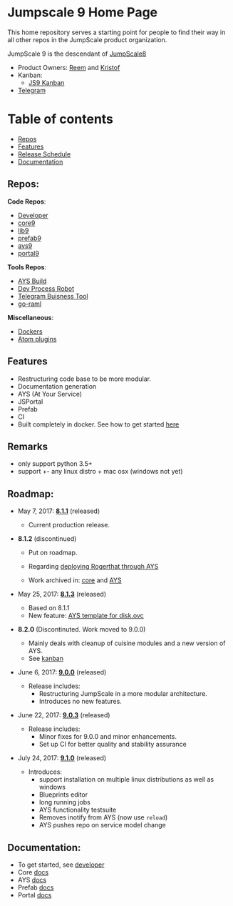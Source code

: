 # Jumpscale 9 Home Page

This home repository serves a starting point for people to find their way in all other repos in the JumpScale product organization.

JumpScale 9 is the descendant of [JumpScale8](JS8.md)

- Product Owners: [Reem](https://github.com/rkhamis) and [Kristof](https://github.com/despiegk)
- Kanban:
  - [JS9 Kanban](https://waffle.io/Jumpscale/home?source=Jumpscale%2Fays9,Jumpscale%2Fcore9,Jumpscale%2Fdeveloper,Jumpscale%2Flib9,Jumpscale%2Fportal9,Jumpscale%2Fprefab9)
- [Telegram](https://telegram.me/joinchat/Bb0WhAmxj5ZMhK2MZ7m2OQ)

# Table of contents
 - [Repos](#repos)
 - [Features](#features)
 - [Release Schedule](#roadmap)
 - [Documentation](#documentation)


## Repos:
**Code Repos**:
  - [Developer](https://github.com/Jumpscale/developer)
  - [core9](https://github.com/Jumpscale/core9)
  - [lib9](https://github.com/Jumpscale/lib9)
  - [prefab9](https://github.com/Jumpscale/prefab9)
  - [ays9](https://github.com/Jumpscale/ays9)
  - [portal9](https://github.com/Jumpscale/portal9)

**Tools Repos**:
- [AYS Build](https://github.com/Jumpscale/ays_build)
- [Dev Process Robot](https://github.com/Jumpscale/ays_gig_github_dev_process)
- [Telegram Buisness Tool](https://github.com/Jumpscale/telegram_biztool)
- [go-raml](https://github.com/Jumpscale/go-raml)

**Miscellaneous**:
- [Dockers](https://github.com/Jumpscale/dockers)
- [Atom plugins](https://github.com/Jumpscale/atom_plugins)


## Features
- Restructuring code base to be more modular.
- Documentation generation
- AYS (At Your Service)
- JSPortal
- Prefab
- CI
- Built completely in docker. See how to get started [here](https://github.com/Jumpscale/developer)

## Remarks
- only support python 3.5+
- support +- any linux distro + mac osx (windows not yet)

## Roadmap:
 * May 7, 2017: **[8.1.1](https://github.com/Jumpscale/jumpscale_core8/releases/tag/v8.1.1)** (released)
    - Current production release.
   
 * **8.1.2** (discontinued)
   - Put on roadmap.
   - Regarding [deploying Rogerthat through AYS](https://github.com/Jumpscale/ays_jumpscale8/issues/163)
   
   - Work archived in: [core](https://github.com/Jumpscale/jumpscale_core8/releases/tag/archive_8.1.2) and [AYS](https://github.com/Jumpscale/ays_jumpscale8/releases/tag/archive_8.1.2)
   
 * May 25, 2017: **[8.1.3](https://github.com/Jumpscale/jumpscale_core8/releases/tag/v8.1.3)** (released)
   - Based on 8.1.1
   - New feature: [AYS template for disk.ovc](https://github.com/Jumpscale/ays_jumpscale8/issues/231)
   
 * **8.2.0** (Discontinuted. Work moved to 9.0.0)
   - Mainly deals with cleanup of cuisine modules and a new version of AYS.
   - See [kanban](https://waffle.io/Jumpscale/home?milestone=8.2.0)

 * June 6, 2017: **[9.0.0](release_notes/9.0.0.md)** (released)
   - Release includes:
     - Restructuring JumpScale in a more modular architecture.
     - Introduces no new features.
  
 * June 22, 2017: **[9.0.3](release_notes/9.0.3.md)** (released)
   - Release includes:
     - Minor fixes for 9.0.0 and minor enhancements.
     - Set up CI for better quality and stability assurance
 
 * July 24, 2017: **[9.1.0](release_notes/9.1.0.md)** (released)
    - Introduces:
       - support installation on multiple linux distributions as well as windows
       - Blueprints editor
       - long running jobs
       - AYS functionality testsuite
       - Removes inotify from AYS (now use `reload`)
       - AYS pushes repo on service model change

      


  
## Documentation:

- To get started, see [developer](https://github.com/Jumpscale/developer)
- Core [docs](https://github.com/Jumpscale/core9/tree/master/docs)
- AYS [docs](https://github.com/Jumpscale/ays9/tree/master/docs)
- Prefab [docs](https://github.com/Jumpscale/prefab9/tree/master/docs)
- Portal [docs](https://github.com/Jumpscale/portal9/tree/master/docs)
